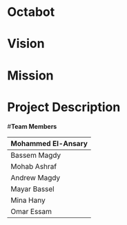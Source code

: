 # Octabot
# Vision
# Mission
# Project Description

#**Team Members**

| **Mohammed El-Ansary**  |
| -----------------------|
| Bassem Magdy  |
| Mohab Ashraf  | 
| Andrew Magdy |
| Mayar Bassel |
| Mina Hany |
| Omar Essam |

